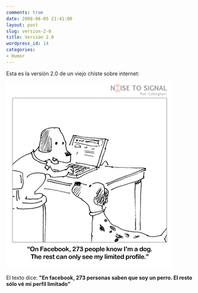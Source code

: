 ```yaml
---
comments: true
date: 2008-06-05 21:41:00
layout: post
slug: version-2-0
title: Versión 2.0
wordpress_id: 14
categories:
- Humor
---
```


Esta es la versión 2.0 de un viejo chiste sobre internet:

![2007-06-24-cyberdog2.gif](2007-06-24-cyberdog2.gif)

El texto dice: **"En facebook, 273 personas saben que soy un perro. El resto sólo vé mi perfil limitado"**



